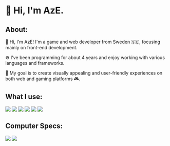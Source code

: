 # 👋 Hi, I'm AzE.

## About:

👋 Hi, I'm AzE! I'm a game and web developer from Sweden 🇸🇪, focusing mainly on front-end development.

⚙️ I've been programming for about 4 years and enjoy working with various languages and frameworks.

🎯 My goal is to create visually appealing and user-friendly experiences on both web and gaming platforms 🎮.

## What I use:
<p> 
<img src="https://img.shields.io/badge/Arch_Linux-1793D1?style=for-the-badge&logo=arch-linux&logoColor=white"/>

<img src="https://img.shields.io/badge/C-00599C?style=for-the-badge&logo=c&logoColor=white"/>
<img src="https://img.shields.io/badge/TypeScript-007ACC?style=for-the-badge&logo=typescript&logoColor=white"/>
<img src="https://img.shields.io/badge/HTML5-E34F26?style=for-the-badge&logo=html5&logoColor=white"/>
<img src="https://img.shields.io/badge/CSS3-1572B6?style=for-the-badge&logo=css3&logoColor=white"/>
<img src="https://img.shields.io/badge/JavaScript-323330?style=for-the-badge&logo=javascript&logoColor=F7DF1E"/>
</p>

## Computer Specs:

<p>
<img src="https://img.shields.io/badge/AMD-Radeon_RX_6700-ED1C24?style=for-the-badge&logo=amd&logoColor=white"/>
<img src="https://img.shields.io/badge/Intel-Core_i5_10th-0071C5?style=for-the-badge&logo=intel&logoColor=white"/>
</p>



